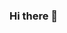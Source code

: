 ### Hi there 👋
<!--
**empathme/empathme** is a ✨ _special_ ✨ repository because its `README.md` (this file) appears on your GitHub profile.
- 🔭 I’m currently working on ...web design 
- 🌱 I’m currently learning ... general coding 
- 👯 I’m looking to collaborate on ...new AI command 
- 🤔 I’m looking for help with ...just about everything 
- 💬 Ask me about ...my email
- 📫 How to reach me: ... stephaniekayes83@gmail.com
- 😄 Pronouns: ...me myself and I 
- ⚡ Fun fact: ... learning consumes me
-->
